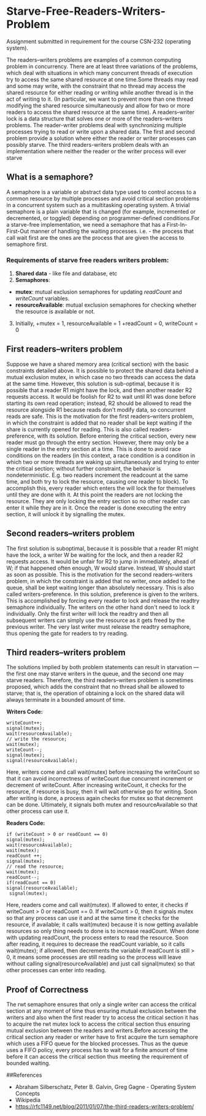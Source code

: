 # Starve-Free-Readers-Writers-Problem
Assignment submitted in requirement for the course CSN-232 (operating system).

The readers–writers problems are examples of a common computing problem in concurrency. There are at least three variations of the problems, which deal with situations in which many concurrent threads of execution try to access the same shared resource at one time.Some threads may read and some may write, with the constraint that no thread may access the shared resource for either reading or writing while another thread is in the act of writing to it. (In particular, we want to prevent more than one thread modifying the shared resource simultaneously and allow for two or more readers to access the shared resource at the same time). A readers–writer lock is a data structure that solves one or more of the readers–writers problems.
The reader-writer problems deal with synchronizing multiple processes trying to read or write upon a shared data. The first and second problem provide a solution where either the reader or writer processes can possibly starve. The third readers-writers problem deals with an implementation where neither the reader or the writer process will ever starve

## What is a semaphore?
A semaphore is a variable or abstract data type used to control access to a common resource by multiple processes and avoid critical section problems in a concurrent system such as a multitasking operating system. A trivial semaphore is a plain variable that is changed (for example, incremented or decremented, or toggled) depending on programmer-defined conditions.For a starve-free implementation, we need a semaphore that has a First-In-First-Out manner of handling the waiting processes. i.e. - the process that call wait first are the ones are the process that are given the access to semaphore first.

### Requirements of starve free readers writers problem:

1. **Shared data** - like file and database, etc
2. **Semaphores**:
+ **mutex**: mutual exclusion semaphores for updating *readCount* and *writeCount* variables.
+ **resourceAvailable**: mutual exclusion semaphores for
checking whether the resource is available or not.
3. Initially,
+mutex = 1, resourceAvailable = 1
+readCount = 0, writeCount = 0

## First readers–writers problem

Suppose we have a shared memory area (critical section) with the basic constraints detailed above. It is possible to protect the shared data behind a mutual exclusion mutex, in which case no two threads can access the data at the same time. However, this solution is sub-optimal, because it is possible that a reader R1 might have the lock, and then another reader R2 requests access. It would be foolish for R2 to wait until R1 was done before starting its own read operation; instead, R2 should be allowed to read the resource alongside R1 because reads don't modify data, so concurrent reads are safe. This is the motivation for the first readers–writers problem, in which the constraint is added that no reader shall be kept waiting if the share is currently opened for reading. This is also called readers-preference, with its solution.
Before entering the critical section, every new reader must go through the entry section. However, there may only be a single reader in the entry section at a time. This is done to avoid race conditions on the readers (in this context, a race condition is a condition in which two or more threads are waking up simultaneously and trying to enter the critical section; without further constraint, the behavior is nondeterministic. E.g. two readers increment the readcount at the same time, and both try to lock the resource, causing one reader to block). To accomplish this, every reader which enters the <ENTRY Section> will lock the <ENTRY Section> for themselves until they are done with it. At this point the readers are not locking the resource. They are only locking the entry section so no other reader can enter it while they are in it. Once the reader is done executing the entry section, it will unlock it by signalling the mutex.
    
##  Second readers–writers problem
The first solution is suboptimal, because it is possible that a reader R1 might have the lock, a writer W be waiting for the lock, and then a reader R2 requests access. It would be unfair for R2 to jump in immediately, ahead of W; if that happened often enough, W would starve. Instead, W should start as soon as possible. This is the motivation for the second readers–writers problem, in which the constraint is added that no writer, once added to the queue, shall be kept waiting longer than absolutely necessary. This is also called writers-preference.
In this solution, preference is given to the writers. This is accomplished by forcing every reader to lock and release the readtry semaphore individually. The writers on the other hand don't need to lock it individually. Only the first writer will lock the readtry and then all subsequent writers can simply use the resource as it gets freed by the previous writer. The very last writer must release the readtry semaphore, thus opening the gate for readers to try reading.
    
## Third readers–writers problem
The solutions implied by both problem statements can result in starvation — the first one may starve writers in the queue, and the second one may starve readers. Therefore, the third readers–writers problem is sometimes proposed, which adds the constraint that no thread shall be allowed to starve; that is, the operation of obtaining a lock on the shared data will always terminate in a bounded amount of time.
    
 **Writers Code:**
```wait(mutex);
writeCount++;
signal(mutex);
wait(resourceAvailable);
// write the resource;
wait(mutex);
writeCount--;
signal(mutex);
signal(resourceAvailable);
  ```

 Here, writers come and call wait(mutex) before increasing the
writeCount so that it can avoid incorrectness of writeCount due
concurrent increment or decrement of writeCount. After
increasing writeCount, it checks for the resource, if resource is
busy, then it will wait otherwise go for writing.
Soon after writing is done, a process again checks for mutex so
that decrement can be done. Ultimately, it signals both mutex
and resourceAvailable so that other process can use it.
    
 **Readers Code:**
```wait(mutex);
if (writeCount > 0 or readCount == 0)
signal(mutex);
wait(resourceAvailable);
wait(mutex);
readCount ++;
signal(mutex);
// read the resource;
wait(mutex);
readCount--;
if(readCount == 0)
signal(resourceAvailable);
 signal(mutex);
   ```
Here, readers come and call wait(mutex). If allowed to enter, it
checks if writeCount > 0 or readCount == 0.
If writeCount > 0, then it signals mutex so that any process can
use it and at the same time it checks for the resource, if
available; it calls wait(mutex) because it is now getting available
resources so only thing needs to done is to increase readCount.
When done with updating readCount, the process enters to
read the resource.
Soon after reading, it requires to decrease the readCount
variable, so it calls wait(mutex); if allowed, then decrements the
variable.If readCount is still > 0, it means some processes are still
reading so the process will leave without calling
signal(resourceAvailable) and just call signal(mutex) so that
other processes can enter into reading.
    
    

## Proof of Correctness 

The rwt semaphore ensures that only a single writer can access the critical section at any moment of time thus ensuring mutual exclusion between the writers and also when the first reader try to access the critical section it has to acquire the rwt mutex lock to access the critical section thus ensuring mutual exclusion between the readers and writers.Before accessing the critical section any reader or writer have to first acquire the turn semaphore which uses a FIFO queue for the blocked processes. Thus as the queue uses a FIFO policy, every process has to wait for a finite amount of time before it can access the critical section thus meeting the requirement of bounded waiting.

##References
+ Abraham Silberschatz, Peter B. Galvin, Greg Gagne - Operating System Concepts
+ Wikipedia
+ https://rfc1149.net/blog/2011/01/07/the-third-readers-writers-problem/
